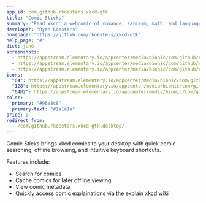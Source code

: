 ```yaml
---
app_id: com.github.rkoesters.xkcd-gtk
title: "Comic Sticks"
summary: "Read xkcd: a webcomic of romance, sarcasm, math, and language"
developer: "Ryan Koesters"
homepage: "https://github.com/rkoesters/xkcd-gtk"
help_page: "#"
dist: juno
screenshots:
  - https://appstream.elementary.io/appcenter/media/bionic/com/github/rkoesters.xkcd-gtk/E79F3D39171434BA0EF81778AE0AF055/screenshots/image-1_orig.png
  - https://appstream.elementary.io/appcenter/media/bionic/com/github/rkoesters.xkcd-gtk/E79F3D39171434BA0EF81778AE0AF055/screenshots/image-2_orig.png
  - https://appstream.elementary.io/appcenter/media/bionic/com/github/rkoesters.xkcd-gtk/E79F3D39171434BA0EF81778AE0AF055/screenshots/image-3_orig.png
icons:
  "64": https://appstream.elementary.io/appcenter/media/bionic/com/github/rkoesters.xkcd-gtk/E79F3D39171434BA0EF81778AE0AF055/icons/64x64/com.github.rkoesters.xkcd-gtk_com.github.rkoesters.xkcd-gtk.png
  "128": https://appstream.elementary.io/appcenter/media/bionic/com/github/rkoesters.xkcd-gtk/E79F3D39171434BA0EF81778AE0AF055/icons/128x128/com.github.rkoesters.xkcd-gtk_com.github.rkoesters.xkcd-gtk.png
  "64@2": https://appstream.elementary.io/appcenter/media/bionic/com/github/rkoesters.xkcd-gtk/E79F3D39171434BA0EF81778AE0AF055/icons/64x64@2/com.github.rkoesters.xkcd-gtk_com.github.rkoesters.xkcd-gtk.png
color:
  primary: "#96a8c8"
  primary-text: "#1a1a1a"
price: 0
redirect_from:
  - /com.github.rkoesters.xkcd-gtk.desktop/
---
```


<p>Comic Sticks brings xkcd comics to your desktop with quick comic searching, offline browsing, and intuitive keyboard shortcuts.</p>
<p>Features include:</p>
<ul>
  <li>Search for comics</li>
  <li>Cache comics for later offline viewing</li>
  <li>View comic metadata</li>
  <li>Quickly access comic explainations via the explain xkcd wiki</li>
</ul>